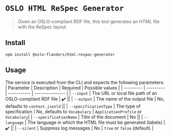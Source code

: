 # `OSLO HTML ReSpec Generator`

> Given an OSLO-compliant RDF file, this tool generates an HTML file with the ReSpec layout

## Install
```
npm install @oslo-flanders/html-respec-generator
```

## Usage
The service is executed from the CLI and expects the following parameters:
| Parameter | Description | Required | Possible values |
| --------- | --------- | ----------- | --------------- |
| `--input` | The URL or local file path of an OSLO-compliant RDF file | :heavy_check_mark: ||
| `--output` | The name of the output file | No, defaults to `context.jsonld` ||
| `--specificationType` | The type of specification | No, defaults to `Vocabulary` | `ApplicationProfile` or `Vocabulary`|
| `--specificationName` | Title of the document | No ||
| `--language` | The language in which the HTML file must be generated (labels) | :heavy_check_mark: ||
| `--silent` | Suppress log messages | No | `true` or `false` (default) |

